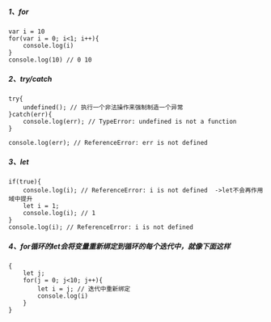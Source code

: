 ##### 1、for
    var i = 10
    for(var i = 0; i<1; i++){
        console.log(i)
    }
    console.log(10) // 0 10


##### 2、try/catch
    try{
        undefined(); // 执行一个非法操作来强制制造一个异常
    }catch(err){
        console.log(err); // TypeError: undefined is not a function
    }

    console.log(err); // ReferenceError: err is not defined


##### 3、let
    if(true){
        console.log(i); // ReferenceError: i is not defined  ->let不会再作用域中提升
        let i = 1;
        console.log(i); // 1
    }
    console.log(i); // ReferenceError: i is not defined


##### 4、for循环的let会将变量重新绑定到循环的每个迭代中，就像下面这样
    {
        let j;
        for(j = 0; j<10; j++){
            let i = j; // 迭代中重新绑定
            console.log(i)
        }
    }




